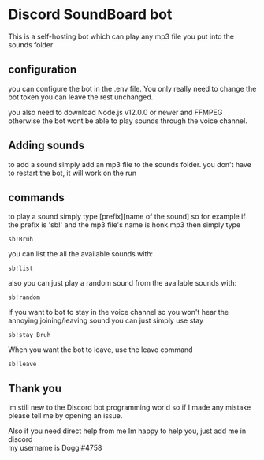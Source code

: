 # Discord SoundBoard bot

This is a self-hosting bot which can play any mp3 file you put into the sounds folder


## configuration

you can configure the bot in the .env file. You only really need to change the bot token you can leave the rest unchanged.

you also need to download Node.js v12.0.0 or newer and FFMPEG otherwise the bot wont be able to play sounds through the voice channel.

## Adding sounds

to add a sound simply add an mp3 file to the sounds folder. you don't have to restart the bot, it will work on the run

## commands

to play a sound simply type [prefix][name of the sound]
so for example if the prefix is 'sb!' and the mp3 file's name is honk.mp3 then simply type  
```
sb!Bruh
```
you can list the all the available sounds with:
```
sb!list
```
also you can just play a random sound from the available sounds with:
```
sb!random
```
If you want to bot to stay in the voice channel so you won't hear the annoying joining/leaving sound you can just simply use <prefix> stay <sound name>
```
sb!stay Bruh
```
When you want the bot to leave, use the leave command
```
sb!leave
```
## Thank you

im still new to the Discord bot programming world so if I made any mistake please tell me by opening an issue.  
  
  Also if you need direct help from me Im happy to help you, just add me in discord  
  my username is Doggi#4758

